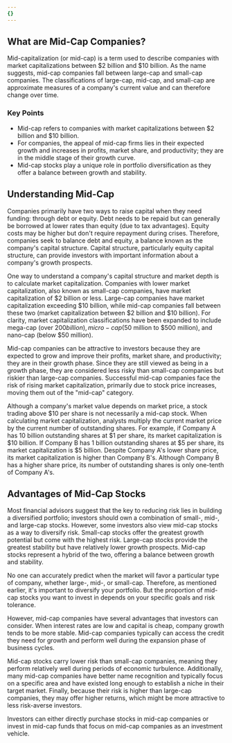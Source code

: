```yaml
---
{}
---
```


## What are Mid-Cap Companies?

Mid-capitalization (or mid-cap) is a term used to describe companies with market capitalizations between $2 billion and $10 billion. As the name suggests, mid-cap companies fall between large-cap and small-cap companies. The classifications of large-cap, mid-cap, and small-cap are approximate measures of a company's current value and can therefore change over time.

### Key Points

- Mid-cap refers to companies with market capitalizations between $2 billion and $10 billion.
- For companies, the appeal of mid-cap firms lies in their expected growth and increases in profits, market share, and productivity; they are in the middle stage of their growth curve.
- Mid-cap stocks play a unique role in portfolio diversification as they offer a balance between growth and stability.

## Understanding Mid-Cap

Companies primarily have two ways to raise capital when they need funding: through debt or equity. Debt needs to be repaid but can generally be borrowed at lower rates than equity (due to tax advantages). Equity costs may be higher but don't require repayment during crises. Therefore, companies seek to balance debt and equity, a balance known as the company's capital structure. Capital structure, particularly equity capital structure, can provide investors with important information about a company's growth prospects.

One way to understand a company's capital structure and market depth is to calculate market capitalization. Companies with lower market capitalization, also known as small-cap companies, have market capitalization of $2 billion or less. Large-cap companies have market capitalization exceeding $10 billion, while mid-cap companies fall between these two (market capitalization between $2 billion and $10 billion). For clarity, market capitalization classifications have been expanded to include mega-cap (over $200 billion), micro-cap ($50 million to $500 million), and nano-cap (below $50 million).

Mid-cap companies can be attractive to investors because they are expected to grow and improve their profits, market share, and productivity; they are in their growth phase. Since they are still viewed as being in a growth phase, they are considered less risky than small-cap companies but riskier than large-cap companies. Successful mid-cap companies face the risk of rising market capitalization, primarily due to stock price increases, moving them out of the "mid-cap" category.

Although a company's market value depends on market price, a stock trading above $10 per share is not necessarily a mid-cap stock. When calculating market capitalization, analysts multiply the current market price by the current number of outstanding shares. For example, if Company A has 10 billion outstanding shares at $1 per share, its market capitalization is $10 billion. If Company B has 1 billion outstanding shares at $5 per share, its market capitalization is $5 billion. Despite Company A's lower share price, its market capitalization is higher than Company B's. Although Company B has a higher share price, its number of outstanding shares is only one-tenth of Company A's.

## Advantages of Mid-Cap Stocks

Most financial advisors suggest that the key to reducing risk lies in building a diversified portfolio; investors should own a combination of small-, mid-, and large-cap stocks. However, some investors also view mid-cap stocks as a way to diversify risk. Small-cap stocks offer the greatest growth potential but come with the highest risk. Large-cap stocks provide the greatest stability but have relatively lower growth prospects. Mid-cap stocks represent a hybrid of the two, offering a balance between growth and stability.

No one can accurately predict when the market will favor a particular type of company, whether large-, mid-, or small-cap. Therefore, as mentioned earlier, it's important to diversify your portfolio. But the proportion of mid-cap stocks you want to invest in depends on your specific goals and risk tolerance.

However, mid-cap companies have several advantages that investors can consider. When interest rates are low and capital is cheap, company growth tends to be more stable. Mid-cap companies typically can access the credit they need for growth and perform well during the expansion phase of business cycles.

Mid-cap stocks carry lower risk than small-cap companies, meaning they perform relatively well during periods of economic turbulence. Additionally, many mid-cap companies have better name recognition and typically focus on a specific area and have existed long enough to establish a niche in their target market. Finally, because their risk is higher than large-cap companies, they may offer higher returns, which might be more attractive to less risk-averse investors.

Investors can either directly purchase stocks in mid-cap companies or invest in mid-cap funds that focus on mid-cap companies as an investment vehicle.